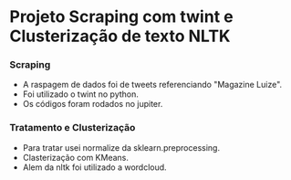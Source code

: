 # Projeto Scraping com twint e Clusterização de texto NLTK

### Scraping
- A raspagem de dados foi de tweets referenciando "Magazine Luize".
- Foi utilizado o twint no python.
- Os códigos foram rodados no jupiter.


### Tratamento e Clusterização
- Para tratar usei normalize da sklearn.preprocessing.
- Clasterização com KMeans.
- Alem da nltk foi utilizado a wordcloud.